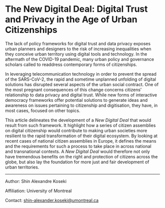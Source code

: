 # The New Digital Deal: Digital Trust and Privacy in the Age of Urban Citizenships

The lack of policy frameworks for digital trust and data privacy exposes urban planners and designers to the risk of increasing inequalities when they conceive urban territory using digital tools and technology. In the aftermath of the COVID-19 pandemic, many urban policy and governance scholars called to readdress contemporary forms of citizenships. 

In leveraging telecommunication technology in order to prevent the spread of the SARS-CoV-2, the rapid and sometime unplanned unfolding of digital solutions has disrupted several aspects of the urban social contract. One of the most pregnant consequences of this change concerns citizens’ relationship to data privacy and digital trust. While new forms of interactive democracy frameworks offer potential solutions to generate ideas and awareness on issues pertaining to citizenship and digitisation, they have, in most cases, focused on other topics. 

This article delineates the development of a *New Digital Deal* that would result from such framework. It highlight how a series of citizen assemblies on digital citizenship would contribute to making urban societies more resilient to the rapid transformation of their digital ecosystem. By looking at recent cases of national citizen assemblies in Europe, it defines the means and the requirements for such a process to take place in across national and transnational contexts. A *New Digital Deal* would therefore not only have tremendous benefits on the right and protection of citizens across the globe, but also lay the foundation for more just and fair development of urban territories. 

***

Author: Shin Alexandre Koseki

Affiliation: University of Montreal

Contact: shin-alexander.koseki@umontreal.ca